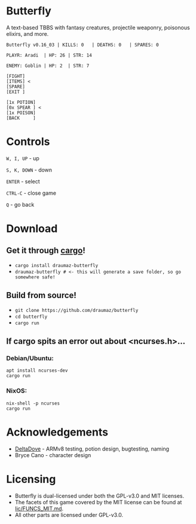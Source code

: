 # Butterfly
A text-based TBBS with fantasy creatures, projectile weaponry, poisonous elixirs, and more.

```
Butterfly v0.16_03 | KILLS: 0   | DEATHS: 0   | SPARES: 0

PLAYR: Aradi  | HP: 26 | STR: 14

ENEMY: Goblin | HP: 2  | STR: 7

[FIGHT]
[ITEMS] <
[SPARE]
[EXIT ]

[1x POTION]
[0x SPEAR ] <
[1x POISON]
[BACK     ]
```

# Controls

```W, I, UP``` - up

```S, K, DOWN``` - down

```ENTER``` - select

```CTRL-C``` - close game

```Q``` - go back

# Download

## Get it through <a href="https://crates.io/crates/draumaz-butterfly">cargo</a>!

- ```cargo install draumaz-butterfly```
- ```draumaz-butterfly # <- this will generate a save folder, so go somewhere safe!```

## Build from source!

- ```git clone https://github.com/draumaz/butterfly```
- ```cd butterfly```
- ```cargo run```

## If cargo spits an error out about <ncurses.h>...

### Debian/Ubuntu:
```
apt install ncurses-dev
cargo run
```

### NixOS:
```
nix-shell -p ncurses
cargo run
```
# Acknowledgements

- <a href="https://github.com/DeltaDove">DeltaDove</a> - ARMv8 testing, potion design, bugtesting, naming
- Bryce Cano - character design

# Licensing

- Butterfly is dual-licensed under both the GPL-v3.0 and MIT licenses.
- The facets of this game covered by the MIT license can be found at <a href="https://github.com/draumaz/butterfly/blob/main/lic/FUNCS_MIT.md">lic/FUNCS_MIT.md</a>. 
- All other parts are licensed under GPL-v3.0.
